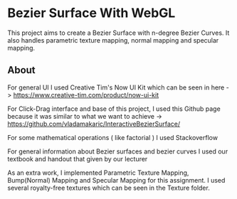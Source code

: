 # Bezier Surface With WebGL
This project aims to create a Bezier Surface with n-degree Bezier Curves. It also handles parametric texture mapping, normal mapping and specular mapping.
## About
For general UI I used Creative Tim's Now UI Kit which can be seen in here -> https://www.creative-tim.com/product/now-ui-kit

For Click-Drag interface and base of this project, I used this Github page because it was similar to what we want to achieve -> https://github.com/vladamakaric/InteractiveBezierSurface/

For some mathematical operations ( like factorial ) I used Stackoverflow

For general information about Bezier surfaces and bezier curves I used our textbook and handout that given by our lecturer

As an extra work, I implemented Parametric Texture Mapping, Bump(Normal) Mapping and Specular Mapping for this assignment. I used several royalty-free textures which can be seen in the Texture folder.

